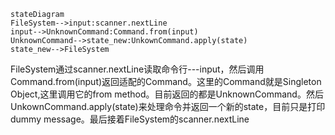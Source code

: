 ```mermaid
stateDiagram
FileSystem-->input:scanner.nextLine
input-->UnknownCommand:Command.from(input)
UnknownCommand-->state_new:UnkownCommand.apply(state)
state_new-->FileSystem
```
FileSystem通过scanner.nextLine读取命令行---input，然后调用Command.from(input)返回适配的Command。这里的Command就是Singleton Object,这里调用它的from method。目前返回的都是UnknownCommand。然后UnkownCommand.apply(state)来处理命令并返回一个新的state，目前只是打印dummy message。最后接着FileSystem的scanner.nextLine

